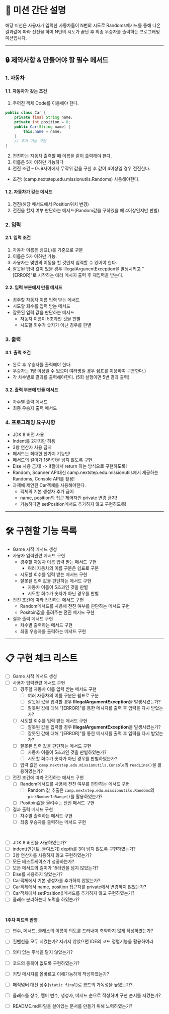 # 🚀 미션 간단 설명
해당 미션은 사용자가 입력한 자동차들이 N번의 시도로 Randoms메서드를 통해 나온 결과값에 따라 전진을 하며
N번의 시도가 끝난 후 최종 우승자를 출력하는 프로그래밍 미션입니다.

<hr>

## 🔒 제약사항 & 만들어야 할 필수 메서드
### 1. 자동차
#### 1.1. 자동차가 갖는 조건
1. 주어진 객체 Code를 이용해야 한다.
```java
public class Car {
    private final String name;
    private int position = 0;
    public Car(String name) {
        this.name = name;
    }
    // 추가 기능 구현
}
```
2. 전진하는 자동차 출력할 때 이름을 같이 출력해야 한다.
3. 이름은 5자 이하만 가능하다
4. 전진 조건 – 0~9사이에서 무작위 값을 구한 후 값이 4이상일 경우 전진한다.
  - 조건: (camp.nextstep.edu.missionutils.Randoms) 사용해야한다.

#### 1.2. 자동차가 갖는 메서드
1. 전진(해당 메서드에서 Position위치 변경)
2. 전진을 할지 여부 판단하는 메서드(Random값을 구하였을 때 4이상인지만 판별)

### 2. 입력
#### 2.1. 입력 조건
1. 자동차 이름은 쉼표(,)를 기준으로 구분
2. 이름은 5자 이하만 가능.
3. 사용자는 몇번의 이동을 할 것인지 입력할 수 있어야 한다.
4. 잘못된 입력 값이 있을 경우 IllegalArgunentException을 발생시키고 "[ERROR]"로 시작하는 에러 메시지 출력 후 재입력을 받는다.

#### 2.2. 입력 부분에서 만들 메서드
- 경주할 자동차 이름 입력 받는 메서드
- 시도할 회수를 입력 받는 메서드
- 잘못된 입력 값을 판단하는 메서드
  - 자동차 이름이 5초과인 것을 판별
  - 시도할 회수가 숫자가 아닌 경우를 판별

### 3. 출력
#### 3.1. 출력 조건
- 완료 후 우승자를 출력해야 한다.
- 우승자는 1명 이상일 수 있으며 여러명일 경우 쉼표를 이용하여 구분한다.)
- 각 차수별로 결과를 출력해야한다. (5회 실행이면 5번 결과 출력)

#### 3.2. 출력 부분에 만들 메서드
- 차수별 출력 메서드
- 최종 우승자 출력 메서드


### 4. 프로그래밍 요구사항
- JDK 8 버전 사용
- Indent를 2까지만 허용
- 3항 연산자 사용 금지
- 메서드는 최대한 한가지 기능만!
- 메서드의 길이가 15라인을 넘지 않도록 구현
- Else 사용 금지! -> if절에서 return 하는 방식으로 구현하도록!
- Random, Scanner API대신 camp.nextstep.edu.missionutils에서 제공하는 Randoms, Console API를 활용!
- 과제에 제안된 Car객체를 사용해야한다.
  - 객체의 기본 생성자 추가 금지
  - name, position의 접근 제어자인 private 변경 금지!
  - 가능하다면 setPosition메서드 추가하지 않고 구현하도록!

<hr>

# 🛠 구현할 기능 목록
- Game 시작 메서드 생성
- 사용자 입력관련 메서드 구현
  - 경주할 자동차 이름 입력 받는 메서드 구현
    - 여러 자동차의 이름 구분은 쉽표로 구분
  - 시도할 회수를 입력 받는 메서드 구현
  - 잘못된 입력 값을 판단하는 메서드 구현
    - 자동차 이름이 5초과인 것을 판별
    - 시도할 회수가 숫자가 아닌 경우를 판별
- 전진 조건에 따라 전진하는 메서드 구현
  - Random메서드를 사용해 전진 여부를 판단하는 메서드 구현
  - Positoin값을 올려주는 전진 메서드 구현
- 결과 출력 메서드 구현
  - 차수별 출력하는 메서드 구현
  - 최종 우승자를 출력하는 메서드 구현


<hr>

# 📋 구현 체크 리스트
* [ ] Game 시작 메서드 생성
* [ ] 사용자 입력관련 메서드 구현
  * [ ] 경주할 자동차 이름 입력 받는 메서드 구현
    * [ ] 여러 자동차의 이름 구분은 쉽표로 구분
    * [ ] 잘못된 값을 입력할 경우 **IllegalArgumentException**을 발생시켰는가?
    * [ ] 잘못된 값에 대해 "[ERROR]"를 통한 메시지를 출력 후 입력을 다시 받았는가?
  * [ ] 시도할 회수를 입력 받는 메서드 구현
    * [ ] 잘못된 값을 입력할 경우 **IllegalArgumentException**을 발생시켰는가? 
    * [ ] 잘못된 값에 대해 "[ERROR]"를 통한 메시지를 출력 후 입력을 다시 받았는가?
  * [ ] 잘못된 입력 값을 판단하는 메서드 구현
    * [ ] 자동차 이름이 5초과인 것을 판별하였는가?
    * [ ] 시도할 회수가 숫자가 아닌 경우를 판별하였는가?
  * [ ] 입력 값은 `camp.nextstep.edu.missionutils.Console`의 `readLine()`을 활용하였는가?
* [ ] 전진 조건에 따라 전진하는 메서드 구현
  * [ ] Random메서드를 사용해 전진 여부를 판단하는 메서드 구현
    * [ ] Random 값 추출은 `camp.nextstep.edu.missionutils.Randoms`의 `pickNumberInRange()`를 활용하였는가?
  * [ ] Positoin값을 올려주는 전진 메서드 구현
* [ ] 결과 출력 메서드 구현
  * [ ] 차수별 출력하는 메서드 구현
  * [ ] 최종 우승자를 출력하는 메서드 구현

<br>

* [ ] JDK 8 버전을 사용하였는가?
* [ ] indent(인덴트, 들여쓰기) depth를 3이 넘지 않도록 구현하였는가?
* [ ] 3항 연산자를 사용하지 않고 구현하였는가?
* [ ] 모든 테스트케이스가 성공하는가?
* [ ] 모든 메서드의 길이가 15라인을 넘지 않았는가?
* [ ] Else를 사용하지 않았는가?
* [ ] Car객체에서 기본 생성자를 추가하지 않았는가?
* [ ] Car객체에서 name, position 접근자를 private에서 변경하지 않았는가?
* [ ] Car객체에서 setPosition()메서드를 추가하지 않고 구현하였는가?
* [ ] 클래스 분리하는데 노력을 하였는가?

<br>

**1주차 피드백 반영**
* [ ] 변수, 메서드, 클래스의 이름이 의도를 드러내며 축약하지 않게 작성하였는가?
* [ ] 컨벤션을 모두 지켰는가? 지키지 않았으면 IDE의 코드 정렬기능을 활용하여라
* [ ] 의미 없는 주석을 달지 않았는가?
* [ ] 코드의 중복이 없도록 구현하였는가?
* [ ] 커밋 메시지를 옳바르고 이해가능하게 작성하였는가?
* [ ] 매직넘버 대신 상수(`static final`)로 코드의 가독성을 높였는가?
* [ ] 클래스를 상수, 멤버 변수, 생성자, 메서드 순으로 작성하며 구현 순서를 지켰는가?
* [ ] README.md파일을 살아있는 문서를 만들기 위해 노력하였는가?

